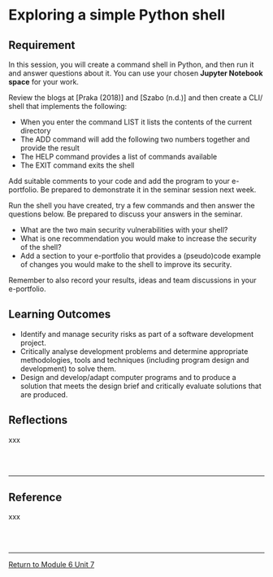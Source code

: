 # Exploring a simple Python shell

## Requirement
In this session, you will create a command shell in Python, and then run it and answer questions about it. You can use your chosen **Jupyter Notebook space** for your work.

Review the blogs at [Praka (2018)] and [Szabo (n.d.)] and then create a CLI/ shell that implements the following:

 - When you enter the command LIST it lists the contents of the current directory
 - The ADD command will add the following two numbers together and provide the result
 - The HELP command provides a list of commands available
 - The EXIT command exits the shell

Add suitable comments to your code and add the program to your e-portfolio. Be prepared to demonstrate it in the seminar session next week.

Run the shell you have created, try a few commands and then answer the questions below. Be prepared to discuss your answers in the seminar.

 - What are the two main security vulnerabilities with your shell?
 - What is one recommendation you would make to increase the security of the shell?
 - Add a section to your e-portfolio that provides a (pseudo)code example of changes you would make to the shell to improve its security.

Remember to also record your results, ideas and team discussions in your e-portfolio.

## Learning Outcomes
 - Identify and manage security risks as part of a software development project.
 - Critically analyse development problems and determine appropriate methodologies, tools and techniques (including program design and development) to solve them.
 - Design and develop/adapt computer programs and to produce a solution that meets the design brief and critically evaluate solutions that are produced.

## Reflections
xxx

<br><br>

---

## Reference
xxx

<br><br>

---

[Return to Module 6 Unit 7](SSD_Unit07.md)

